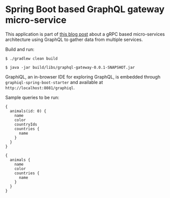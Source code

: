 # Spring Boot based GraphQL gateway micro-service 

This application is part of [this blog post]() about a gRPC based micro-services architecture 
using GraphQL to gather data from multiple services. 

Build and run:
```
$ ./gradlew clean build

$ java -jar build/libs/graphql-gateway-0.0.1-SNAPSHOT.jar 
```

GraphiQL, an in-browser IDE for exploring GraphQL, is embedded through `graphiql-spring-boot-starter`
and available at `http://localhost:8081/graphiql`.

Sample queries to be run:

```
{
  animals(id: 0) {
    name
    color
    countryIds
    countries {
      name
    }
  }
}
```

```
{
  animals {
    name
    color
    countries {
      name
    }
  }
}
```